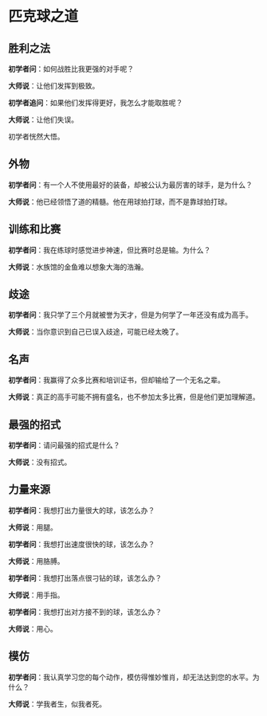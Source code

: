 # 匹克球之道

## 胜利之法

**初学者问**：如何战胜比我更强的对手呢？

**大师说**：让他们发挥到极致。

**初学者追问**：如果他们发挥得更好，我怎么才能取胜呢？

**大师说**：让他们失误。

初学者恍然大悟。

## 外物

**初学者问**：有一个人不使用最好的装备，却被公认为最厉害的球手，是为什么？

**大师说**：他已经领悟了道的精髓。他在用球拍打球，而不是靠球拍打球。

## 训练和比赛

**初学者问**：我在练球时感觉进步神速，但比赛时总是输。为什么？

**大师说**：水族馆的金鱼难以想象大海的浩瀚。

## 歧途

**初学者问**：我只学了三个月就被誉为天才，但是为何学了一年还没有成为高手。

**大师说**：当你意识到自己已误入歧途，可能已经太晚了。

## 名声

**初学者问**：我赢得了众多比赛和培训证书，但却输给了一个无名之辈。

**大师说**：真正的高手可能不拥有盛名，也不参加太多比赛，但是他们更加理解道。

## 最强的招式

**初学者问**：请问最强的招式是什么？

**大师说**：没有招式。

## 力量来源

**初学者问**：我想打出力量很大的球，该怎么办？

**大师说**：用腿。

**初学者问**：我想打出速度很快的球，该怎么办？

**大师说**：用胳膊。

**初学者问**：我想打出落点很刁钻的球，该怎么办？

**大师说**：用手指。

**初学者问**：我想打出对方接不到的球，该怎么办？

**大师说**：用心。

## 模仿

**初学者问**：我认真学习您的每个动作，模仿得惟妙惟肖，却无法达到您的水平。为什么？

**大师说**：学我者生，似我者死。